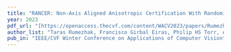 ```yaml
---
title: "RANCER: Non-Axis Aligned Anisotropic Certification With Randomized Smoothing"
year: 2023
pdf_url: "[https://openaccess.thecvf.com/content/WACV2023/papers/Rumezhak_RANCER_Non-Axis_Aligned_Anisotropic_Certification_With_Randomized_Smoothing_WACV_2023_paper.pdf](https://openaccess.thecvf.com/content/WACV2023/papers/Rumezhak_RANCER_Non-Axis_Aligned_Anisotropic_Certification_With_Randomized_Smoothing_WACV_2023_paper.pdf)"
author_list: "Taras Rumezhak, Francisco Girbal Eiras, Philip HS Torr, Adel Bibi"
pub_in: "IEEE/CVF Winter Conference on Applications of Computer Vision"
---
```

